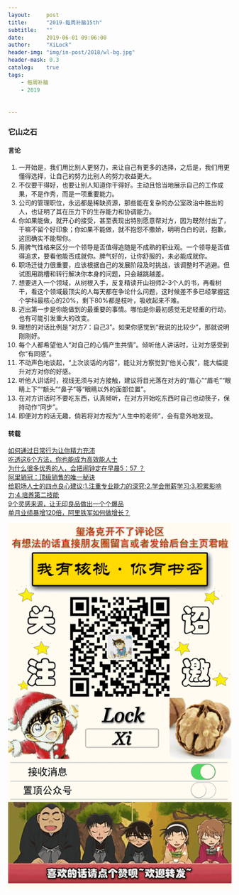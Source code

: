 ```yaml
---
layout:     post
title:      "2019-每周补脑15th"
subtitle:   ""
date:       2019-06-01 09:06:00
author:     "XiLock"
header-img: "img/in-post/2018/wl-bg.jpg"
header-mask: 0.3
catalog:    true
tags:
    - 每周补脑
    - 2019


---
```

 
### 它山之石
#### 言论
1. 一开始是，我们用比别人更努力，来让自己有更多的选择，之后是，我们用更懂得选择，让自己的努力比别人的努力收益更大。
1. 不仅要干得好，也要让别人知道你干得好。主动且恰当地展示自己的工作成果，不是作秀，而是一项重要能力。
1. 公司的管理职位，永远都是稀缺资源，那些能在复杂的办公室政治中胜出的人，也证明了其在压力下的生存能力和协调能力。
1. 你如果能做，就开心的接受，甚至表现出特别愿意帮对方，因为既然付出了，干嘛不留个好印象；你如果不能做，就不抱怨不撒娇，明明白白的说，抱歉，这回确实不能帮你。
1. 用脾气性格来区分一个领导是否值得追随是不成熟的职业观。一个领导是否值得追求，要看他能否成就你。脾气好的，让你舒服的，未必能成就你。
1. 职场迁徙力很重要，应该根据自己的发展阶段及时挑战，该调整时不逃避。但试图用跳槽和转行解决你本身的问题，只会越跳越差。
1. 想要进入一个领域，从树根入手，反复精读开山祖师2-3个人的书，再看树干，看这个领域最顶尖的人每天都在争论什么问题，这时候差不多已经掌握这个学科最核心的20%，剩下80%都是枝叶，吸收起来不难。
1. 迈出第一步是你能做到的最重要的事情。哪怕是你最初感觉无足轻重的行动，也有可能引发重大的改变。
1. 理想的对话比例是“对方7：自己3”。如果你感觉到“我说的比较少”，那就说明刚刚好。
1. 每个人都希望他人“对自己的心情产生共情”。倾听他人讲话时，让对方感受到你“有同感”。
1. 不动声色地谈起，“上次谈话的内容”，能让对方察觉到“他关心我”，能大幅提升对方对你的好感。
1. 听他人讲话时，视线无须与对方接触，建议将目光落在对方的“眉心”“眉毛”“眼睛上下”“额头”“鼻子”等“眼睛以外的面部位置”。
1. 在对方讲话时不要吃东西，认真倾听，在对方开始吃东西时自己也动筷子，保持动作“同步”。
1. 即便对方的话无趣，倘若将对方视为“人生中的老师”，会有意外地发现。


#### 转载
[如何通过日常行为让你精力充沛](https://mp.weixin.qq.com/s?__biz=MjM5NjA3OTM0MA==&mid=2655714717&idx=1&sn=a65cc88dc6e35856ab5e695d2b975f7d&chksm=bd50ee1e8a2767084e16142731c0b15fff008500a8a6dcb140f26e9eca49408e039bf2c6590a&mpshare=1&scene=24&srcid=#rd)  
[吃透这6个方法，你也能成为高效能人士](https://mp.weixin.qq.com/s?__biz=MzIxNTAzNzU0Ng==&mid=2654626845&idx=1&sn=a0ee724afd3646d46addbb25cda222e8&chksm=8c50a718bb272e0e60722ce9686d8c69a9397a034fc71e7e150fbe753ea2a272d6ee4b56646b&mpshare=1&scene=24&srcid=#rd)  
[为什么很多优秀的人，会把闹钟定在早晨5：57 ？](https://mp.weixin.qq.com/s?__biz=Mzg2NzIzOTQ4NQ==&mid=2247498005&amp;idx=1&amp;sn=3cfb087172fa2025094c1513f7531dbe&source=41#wechat_redirect)  
[阿里销冠：顶级销售的唯一秘诀](https://mp.weixin.qq.com/s?__biz=MzIxNTAzNzU0Ng==&mid=2654627450&idx=1&sn=72fbb078054f6fc5d2474ed38cda2d93&chksm=8c50a57fbb272c699001eab03d677fcf7ee1e255aee465e9c6bd12d97eeff56c800bb9ce812f&mpshare=1&scene=24&srcid=0513pSKX4Z3g0uATsNnM5LIw#rd)  
[给职场人士的四点良心建议:1.注重专业能力的深究;2.学会带薪学习;3.积累影响力;4.培养第二技能](https://mp.weixin.qq.com/s?__biz=MzA4NTQwNDcyMA==&mid=2650665877&idx=1&sn=4d2eec22e9bdf4e1b7889efef1ee0ce1&chksm=87d12ecab0a6a7dcfc5163fa30530e37cb81973ee09ae327c35c3d9a332da60cd6dc5691d60f&mpshare=1&scene=24&srcid=#rd)  
[9个灵感来源，让无印良品做出一个个爆品](https://mp.weixin.qq.com/s?__biz=MzIxNTAzNzU0Ng==&mid=2654627591&idx=1&sn=9c422429d8538568b728106cb2b1a9e0&chksm=8c50a402bb272d149ce2128630c2fe4cf1d2ec37d7b9842cd739e1f603abf9ba91957d0ccd2c&mpshare=1&scene=24&srcid=#rd)  
[单月业绩暴增120倍，阿里铁军如何做增长？](https://mp.weixin.qq.com/s?__biz=MzIxNTAzNzU0Ng==&mid=2654628092&idx=1&sn=67796dbfced1a38ea362cc5ab07cd04c&chksm=8c50abf9bb2722ef2c004d4c3877c5b2f496f14321124580a44a6d6f70e1035eea19e67eb8bd&mpshare=1&scene=24&srcid=0520NawsNrzlepE9nAa89RIA#rd)  

![](/img/wc-tail.GIF)
